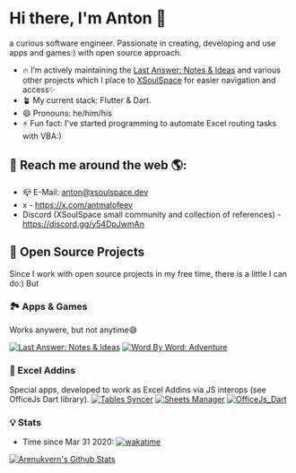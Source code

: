# Hi there, I'm Anton 👋 

a curious software engineer.
Passionate in creating, developing and use apps and games:) with open source approach.

- 🔥 I’m actively maintaining the [Last Answer: Notes & Ideas](https://github.com/xsoulspace/last_answer) and various other projects which I place to [XSoulSpace](https://github.com/xsoulspace) for easier navigation and access✨
- 🪴 My current stack: Flutter & Dart.
- 😄 Pronouns: he/him/his
- ⚡ Fun fact: I've started programming to automate Excel routing tasks with VBA:)

## 👋 Reach me around the web 🌎:

- 📪 E-Mail: anton@xsoulspace.dev
- x - https://x.com/antmalofeev
- Discord (XSoulSpace small community and collection of references) - https://discord.gg/y54DpJwmAn

## 🌱 Open Source Projects 
Since I work with open source projects in my free time, there is a little I can do:)
But 

### 🏞️ Apps & Games
Works anywere, but not anytime😅

[![Last Answer: Notes & Ideas](https://github-readme-stats.vercel.app/api/pin/?username=xsoulspace&repo=last_answer)](https://github.com/xsoulspace/last_answer)
[![Word By Word: Adventure](https://github-readme-stats.vercel.app/api/pin/?username=xsoulspace&repo=word_by_word_game)](https://github.com/xsoulspace/word_by_word_game)

### 🧩 Excel Addins
Special apps, developed to work as Excel Addins via JS interops (see OfficeJs Dart library).
[![Tables Syncer](https://github-readme-stats.vercel.app/api/pin/?username=xsoulspace&repo=tables_syncer_excel_addin)](https://github.com/xsoulspace/tables_syncer_excel_addin)
[![Sheets Manager](https://github-readme-stats.vercel.app/api/pin/?username=xsoulspace&repo=sheets_manager_excel_addin)](https://github.com/xsoulspace/sheets_manager_excel_addin)
[![OfficeJs_Dart](https://github-readme-stats.vercel.app/api/pin/?username=xsoulspace&repo=officejs_dart)](https://github.com/xsoulspace/officejs_dart)

### 💡 Stats

- Time since Mar 31 2020:
[![wakatime](https://wakatime.com/badge/user/667604a9-a137-45db-ac56-46062574dbb8.svg)](https://wakatime.com/@667604a9-a137-45db-ac56-46062574dbb8)


[![Arenukvern's Github Stats](https://github-readme-stats.vercel.app/api?username=arenukvern&count_private=true&theme=default&show_icons=true)](https://github.com/arenukvern)
<!--
**Arenukvern/Arenukvern** is a ✨ _special_ ✨ repository because its `README.md` (this file) appears on your GitHub profile.

Here are some ideas to get you started:

- 🔭 I’m currently working on ...
- 🌱 I’m currently learning ...
- 👯 I’m looking to collaborate on ...
- 🤔 I’m looking for help with ...
- 💬 Ask me about ...
- 📫 How to reach me: ...
- 😄 Pronouns: ...
- ⚡ Fun fact: ...
-->
